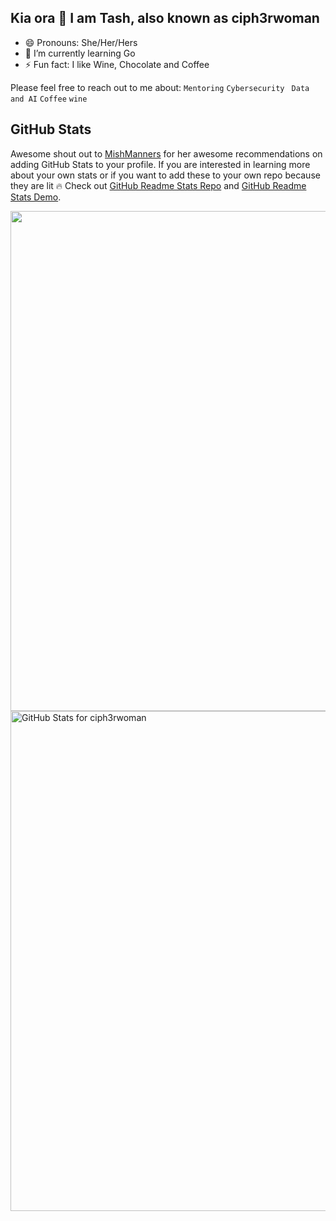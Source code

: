 ## Kia ora 👋 I am Tash, also known as ciph3rwoman 


- 😄 Pronouns: She/Her/Hers
- 🌱 I’m currently learning Go
- ⚡ Fun fact: I like Wine, Chocolate and Coffee 

Please feel free to reach out to me about: `Mentoring` `Cybersecurity ` `Data and AI` `Coffee` `wine `

## GitHub Stats

Awesome shout out to [MishManners](https://github.com/ciph3rwoman/MishManners) for her awesome recommendations on adding GitHub Stats to your profile. If you are interested in learning more about your own stats or if you want to add these to your own repo because they are lit 🔥 Check out [GitHub Readme Stats Repo](https://github.com/anuraghazra/github-readme-stats) and [GitHub Readme Stats Demo](https://github-readme-streak-stats.herokuapp.com/demo/).


<img src="https://github-readme-streak-stats.herokuapp.com?user=ciph3rwoman&theme=tokyonight" width="800">
<img src="https://github-readme-stats.vercel.app/api?username=ciph3rwoman&show_icons=true&include_all_commits=true&count_private=true&theme=tokyonight&layout=compact" alt="GitHub Stats for ciph3rwoman" width="800">
